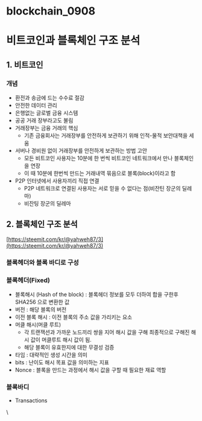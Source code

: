 # blockchain_0908

# 비트코인과 블록체인 구조 분석

## 1. 비트코인

### **개념**

- 환전과 송금에 드는 수수료 절감
- 안전한 데이터 관리
- 은행없는 글로벌 금융 시스템
- 공공 거래 장부라고도 불림
- 거래장부는 금융 거래의 핵심
    - 기존 금융회사는 거래장부를 안전하게 보관하기 위해 인적-물적 보안대책을 세움
- 서버나 경비원 없이 거래장부를 안전하게 보관하는 방법 고안
    - 모든 비트코인 사용자는 10분에 한 번씩 비트코인 네트워크에서 만나 블록체인을 연장
    - 이 때 10분에 한번씩 만드는 거래내역 묶음으로 블록(block)이라고 함
- P2P 인터넷에서 사용자끼리 직접 연결
    - P2P 네트워크로 연결된 사용자는 서로 믿을 수 없다는 점(비잔틴 장군의 딜레마)
    - 비잔팅 장군의 딜레마

## 2. 블록체인 구조 분석

[https://steemit.com/kr/@yahweh87/3](https://steemit.com/kr/@yahweh87/3)

### 블록헤더와 블록 바디로 구성

### 블록헤더(Fixed)

- 블록해시 (Hash of the block) : 블록헤더 정보를 모두 더하여 합을 구한후 SHA256 으로 변환한 값
- 버전 : 해당 블록의 버전
- 이전 블록 해시 : 이전 블록의 주소 값을 가리키는 요소
- 머클 해시(머클 루트)
    - 각 트랜잭션과 가까운 노드끼리 쌍을 지어 해시 값을 구해 최종적으로 구해진 해시 값이 머클루트 해시 값이 됨.
    - 해당 블록이 유효한지에 대한 무결성 검증
- 타임 : 대략적인 생성 시간을 의미
- bits : 난이도 해시 목표 값을 의미하는 지표
- Nonce : 블록을 만드는 과정에서 해시 값을 구할 때 필요한 재료 역할

### 블록바디

- Transactions

\


